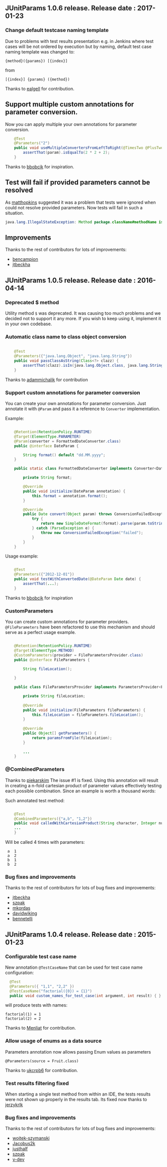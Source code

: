 ## JUnitParams 1.0.6 release. Release date : 2017-01-23

### Change default testcase naming template
Due to problems with test results presentation e.g. in Jenkins where test cases
will be not ordered by execution but by naming, default test case naming template was changed to:
```
{method}({params}) [{index}]
```
from
```
[{index}] {params} ({method})
```
Thanks to [ealgell](https://github.com/ealgell) for contribution.

## Support multiple custom annotations for parameter conversion.
Now you can apply multiple your own annotations for parameter conversion.
```java
    @Test
    @Parameters("2")
    public void useMultipleConvertersFromLeftToRight(@TimesTwo @PlusTwo Integer param) {
        assertThat(param).isEqualTo(2 * 2 + 2);
    }
```

Thanks to [bbobcik](https://github.com/bbobcik) for inspiration.

## Test will fail if provided parameters cannot be resolved

As [matthopkins](https://github.com/matthopkins) suggested it was a problem that tests were ignored
when could not resolve provided parameters. Now tests will fail in such a situation.

```java
java.lang.IllegalStateException: Method package.className#methodName is annotated with @Parameters but there were no parameters provided.
```


## Improvements
Thanks to the rest of contributors for lots of improvements: 
* [bencampion](https://github.com/bencampion)
* [jtbeckha](https://github.com/jtbeckha)

## JUnitParams 1.0.5 release. Release date : 2016-04-14

### Deprecated $ method
Utility method `$` was deprecated. It was causing too much problems and we decided not to support it any more. If you wish to keep using it, implement it in your own codebase.

### Automatic class name to class object conversion

```java

    @Test
    @Parameters({"java.lang.Object", "java.lang.String"})
    public void passClassAsString(Class<?> clazz) {
        assertThat(clazz).isIn(java.lang.Object.class, java.lang.String.class);
    }
```

Thanks to [adammichalik](https://github.com/adammichalik) for contribution

### Support custom annotations for parameter conversion
 
You can create your own annotations for parameter conversion. Just annotate it with `@Param` and pass it a reference to `Converter` implementation.

Example:


```java

    @Retention(RetentionPolicy.RUNTIME)
    @Target(ElementType.PARAMETER)
    @Param(converter = FormattedDateConverter.class)
    public @interface DateParam {

        String format() default "dd.MM.yyyy";
    }

    public static class FormattedDateConverter implements Converter<DateParam, Date> {

        private String format;

        @Override
        public void initialize(DateParam annotation) {
            this.format = annotation.format();
        }

        @Override
        public Date convert(Object param) throws ConversionFailedException {
            try {
                return new SimpleDateFormat(format).parse(param.toString());
            } catch (ParseException e) {
                throw new ConversionFailedException("failed");
            }
        }
    }
```

Usage example:

```java

    @Test
    @Parameters({"2012-12-01"})
    public void testWithConvertedDate(@DateParam Date date) {
        assertThat(...);
    }
```

Thanks to [bbobcik](https://github.com/bbobcik) for inspiration

### CustomParameters

You can create custom annotations for parameter providers. `@FileParameters` have been refactored to use this mechanism and should serve as a perfect usage example.

```java

    @Retention(RetentionPolicy.RUNTIME)
    @Target(ElementType.METHOD)
    @CustomParameters(provider = FileParametersProvider.class)
    public @interface FileParameters {

        String fileLocation();
    
    }

    public class FileParametersProvider implements ParametersProvider<FileParameters> {

        private String fileLocation;
    
        @Override
        public void initialize(FileParameters fileParameters) {
            this.fileLocation = fileParameters.fileLocation();
        }
    
        @Override
        public Object[] getParameters() {
            return paramsFromFile(fileLocation);
        }
        
        ...
    }

```

### @CombinedParameters

Thanks to [piekarskim](https://github.com/piekarskim) The issue #1 is fixed. 
Using this annotation will result in creating a n-fold cartesian product of parameter values effectively testing each possible combination.
Since an example is worth a thousand words:

Such annotated test method:

```java

    @Test
    @CombinedParameters({"a,b", "1,2"})
    public void calledWithCartesianProduct(String character, Integer number) {
    ...
    }
```

Will be called 4 times with parameters:

```
 a  1 
 a  2 
 b  1 
 b  2 
```


### Bug fixes and improvements

Thanks to the rest of contributors for lots of bug fixes and improvements:

* [jtbeckha](https://github.com/jtbeckha)
* [szpak](https://github.com/szpak)
* [mkordas](https://github.com/mkordas)
* [davidwiking](https://github.com/davidwiking)
* [bennetelli](https://github.com/bennetelli)


## JUnitParams 1.0.4 release. Release date : 2015-01-23

### Configurable test case name
New annotation `@TestCaseName` that can be used for test case name configuration:

```java
  @Test
  @Parameters({ "1,1", "2,2" })
  @TestCaseName("factorial({0}) = {1}")
  public void custom_names_for_test_case(int argument, int result) { }
```

will produce tests with names:

```
factorial(1) = 1
factorial(2) = 2
```

Thanks to [Menliat](https://github.com/Menliat) for contribution.


### Allow usage of enums as a data source

Parameters annotation now allows passing Enum values as parameters

```
@Parameters(source = Fruit.class)
```

Thanks to [ukcrpb6](https://github.com/ukcrpb6) for contribution.


### Test results filtering fixed

When starting a single test method from within an IDE, the tests results were not shown up properly in the results tab.
Its fixed now thanks to [jerzykrlk](https://github.com/jerzykrlk)

### Bug fixes and improvements

Thanks to the rest of contributors for lots of bug fixes and improvements:

* [wojtek-szymanski](https://github.com/wojtek-szymanski)
* [Jacobus2k](https://github.com/Jacobus2k)
* [justhalf](https://github.com/justhalf)
* [szpak](https://github.com/szpak)
* [v-dev](https://github.com/v-dev)
